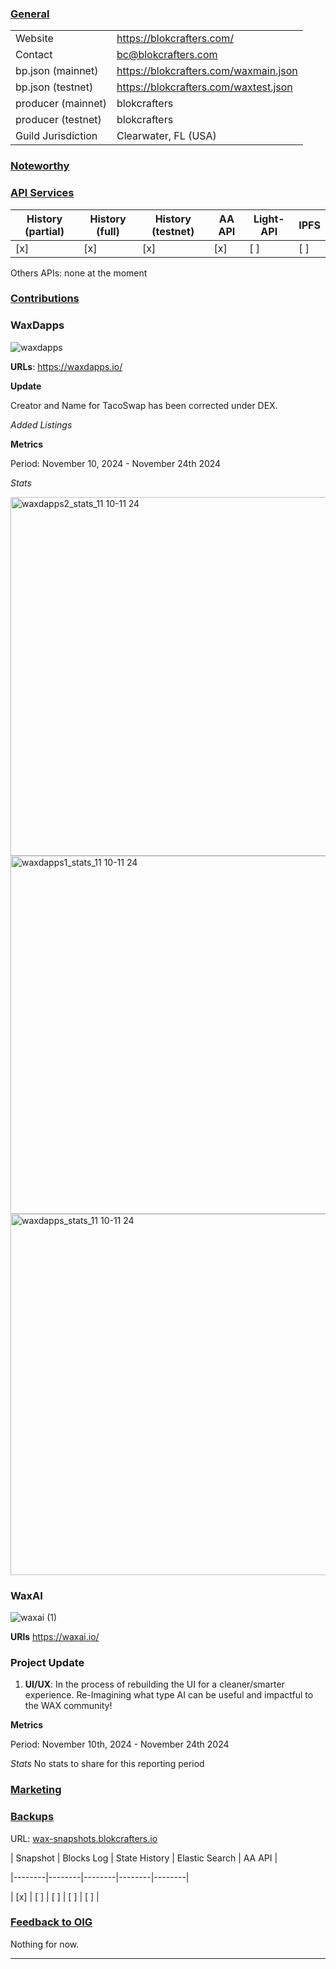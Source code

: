 ### <ins>General</ins>

|  |  |
| --- | --- |
| Website | https://blokcrafters.com/ |
| Contact | bc@blokcrafters.com |
| bp.json (mainnet) | https://blokcrafters.com/waxmain.json |
| bp.json (testnet) | https://blokcrafters.com/waxtest.json |
| producer (mainnet) | blokcrafters |
| producer (testnet) | blokcrafters |
| Guild Jurisdiction | Clearwater, FL (USA) |

### <ins>Noteworthy</ins>



### <ins>API Services</ins>

| History (partial) | History (full) | History (testnet) | AA API | Light-API  | IPFS |
|--------|--------|--------|--------|--------|--------|
| [x] | [x] | [x] | [x] | [ ] | [ ] |

Others APIs: none at the moment

### <ins>Contributions</ins>


### WaxDapps

![waxdapps](https://github.com/user-attachments/assets/64450ac8-e765-424e-a37a-8b45c9b1c21a)


**URLs**: https://waxdapps.io/


**Update**

Creator and Name for TacoSwap has been corrected under DEX. 

*Added Listings*

**Metrics**

Period: November 10, 2024 - November 24th 2024

*Stats*

<img width="574" alt="waxdapps2_stats_11 10-11 24" src="https://github.com/user-attachments/assets/7ec7ab10-bcdf-411c-af34-0fc534789f43">
<img width="573" alt="waxdapps1_stats_11 10-11 24" src="https://github.com/user-attachments/assets/7af827e0-aa7e-42fd-959a-2f535670b584">
<img width="578" alt="waxdapps_stats_11 10-11 24" src="https://github.com/user-attachments/assets/8ce3bd50-091f-410e-b485-b91c20436007">




  
  
### WaxAI

![waxai (1)](https://github.com/user-attachments/assets/7f719897-2bde-4acd-90fa-05fdbbe5ed60)

  
  

**URls** https://waxai.io/

  
  

### Project Update

  

1. **UI/UX**: In the process of rebuilding the UI for a cleaner/smarter experience. Re-Imagining what type AI can be useful and impactful to the WAX community! 


**Metrics**

Period: November 10th, 2024 - November 24th 2024

*Stats*
No stats to share for this reporting period

  

### <ins>Marketing</ins>

  
### <ins>Backups </ins>

URL: [wax-snapshots.blokcrafters.io](https://wax-snapshots.blokcrafters.io/)

  

| Snapshot | Blocks Log | State History | Elastic Search | AA API |

|--------|--------|--------|--------|--------|

| [x] | [ ] | [ ] | [ ] | [ ] |


### <ins>Feedback to OIG</ins>

Nothing for now.

----
